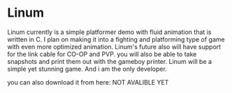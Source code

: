 # Linum
Linum currently is a simple platformer demo with fluid animation that is written in C. I plan on making it into a fighting and platforming type of game with even more optimized animation. Linum's future also will have support for the link cable for CO-OP and PVP. you will also be able to take snapshots and print them out with the gameboy printer. Linum will be a simple yet stunning game. And i am the only developer.

you can also download it from here: NOT AVALIBLE YET
